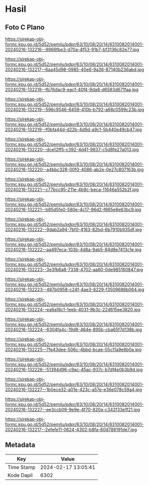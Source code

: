 # Hasil

## Foto C Plano

https://sirekap-obj-formc.kpu.go.id/5d52/pemilu/pdpr/63/10/08/20/14/6310082014001-20240216-132216--9966fbe3-d70a-4f53-91b7-bf3136c82e77.jpg

https://sirekap-obj-formc.kpu.go.id/5d52/pemilu/pdpr/63/10/08/20/14/6310082014001-20240216-132217--6aa45d98-0985-40e6-9a36-87140b236abd.jpg

https://sirekap-obj-formc.kpu.go.id/5d52/pemilu/pdpr/63/10/08/20/14/6310082014001-20240216-132218--fb76dac9-eacf-40f4-9da8-d6583d671faa.jpg

https://sirekap-obj-formc.kpu.go.id/5d52/pemilu/pdpr/63/10/08/20/14/6310082014001-20240216-132219--596c9546-6459-410b-b792-a68c0599c23b.jpg

https://sirekap-obj-formc.kpu.go.id/5d52/pemilu/pdpr/63/10/08/20/14/6310082014001-20240216-132219--f0bfa44d-d22b-4d9d-a9c1-5b440e49cb47.jpg

https://sirekap-obj-formc.kpu.go.id/5d52/pemilu/pdpr/63/10/08/20/14/6310082014001-20240216-132220--dce12ff5-c392-4d41-9837-c5d8fe27a013.jpg

https://sirekap-obj-formc.kpu.go.id/5d52/pemilu/pdpr/63/10/08/20/14/6310082014001-20240216-132220--a4bbc328-00f0-4086-ab2e-0e27c807163b.jpg

https://sirekap-obj-formc.kpu.go.id/5d52/pemilu/pdpr/63/10/08/20/14/6310082014001-20240216-132221--c77bcc95-211e-4b9c-beca-11646a552b2f.jpg

https://sirekap-obj-formc.kpu.go.id/5d52/pemilu/pdpr/63/10/08/20/14/6310082014001-20240216-132221--b85d5fe0-580e-4c17-96d2-f665e8e63bc9.jpg

https://sirekap-obj-formc.kpu.go.id/5d52/pemilu/pdpr/63/10/08/20/14/6310082014001-20240216-132222--9dab2a94-7bf0-4163-82bd-6b7910b935df.jpg

https://sirekap-obj-formc.kpu.go.id/5d52/pemilu/pdpr/63/10/08/20/14/6310082014001-20240216-132222--aa497eca-103b-4d8a-9ab5-84d8e7413c1e.jpg

https://sirekap-obj-formc.kpu.go.id/5d52/pemilu/pdpr/63/10/08/20/14/6310082014001-20240216-132223--3e3fb6a8-7338-4702-aa60-0de985160847.jpg

https://sirekap-obj-formc.kpu.go.id/5d52/pemilu/pdpr/63/10/08/20/14/6310082014001-20240216-132223--487b0958-c24f-4ae3-8229-f3509686b064.jpg

https://sirekap-obj-formc.kpu.go.id/5d52/pemilu/pdpr/63/10/08/20/14/6310082014001-20240216-132224--ea6a18c1-1eeb-4031-9b3c-22d615ee3820.jpg

https://sirekap-obj-formc.kpu.go.id/5d52/pemilu/pdpr/63/10/08/20/14/6310082014001-20240216-132224--6304fa4c-19d8-464e-895b-cba65f7d138b.jpg

https://sirekap-obj-formc.kpu.go.id/5d52/pemilu/pdpr/63/10/08/20/14/6310082014001-20240216-132225--7fe43dee-506c-4bbd-bcae-05c11a9e8b0a.jpg

https://sirekap-obj-formc.kpu.go.id/5d52/pemilu/pdpr/63/10/08/20/14/6310082014001-20240216-132226--51394d96-c9ac-45ac-937c-b7df4e0b3b9d.jpg

https://sirekap-obj-formc.kpu.go.id/5d52/pemilu/pdpr/63/10/08/20/14/6310082014001-20240216-132227--1b0ece32-a01e-423c-a57e-e36e078c59a4.jpg

https://sirekap-obj-formc.kpu.go.id/5d52/pemilu/pdpr/63/10/08/20/14/6310082014001-20240216-132227--ee3ccb09-9e9e-4f70-820a-c342f33e1f21.jpg

https://sirekap-obj-formc.kpu.go.id/5d52/pemilu/pdpr/63/10/08/20/14/6310082014001-20240216-132217--2efefe11-0624-4302-b8fa-60d788191de7.jpg


## Metadata

| Key        | Value               |
| ---------- | ------------------- |
| Time Stamp | 2024-02-17 13:05:41 |
| Kode Dapil | 6302                |



